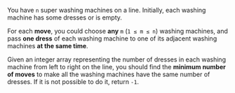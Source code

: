 You have `n` super washing machines on a line. Initially, each washing machine has some dresses or is empty.

For each **move**, you could choose **any** `m` (`1 ≤ m ≤ n`) washing machines, and pass **one dress** of each washing machine to one of its adjacent washing machines **at the same time**.

Given an integer array representing the number of dresses in each washing machine from left to right on the line, you should find the **minimum number of moves** to make all the washing machines have the same number of dresses. If it is not possible to do it, return `-1`.